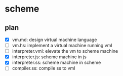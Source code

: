 scheme
========

## plan

- [x] vm.md: design virtual machine language
- [ ] vm.hs: implement a virtual machine running vml 
- [ ] interpreter.vml: elevate the vm to scheme machine
- [x] interpreter.js: scheme machine in js
- [x] interpreter.ss: scheme machine in scheme
- [ ] compiler.ss: compile ss to vml
